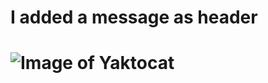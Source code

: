 # I added a message as header
# ![Image of Yaktocat](https://octodex.github.com/images/yaktocat.png)
